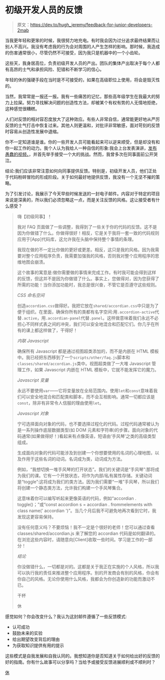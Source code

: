 # 初级开发人员的反馈

> 原文：<https://dev.to/hugh_jeremy/feedback-for-junior-developers-2mab>

当我更年轻和更笨的时候，我很努力地充电。有时我会因为过分追求最终结果而让别人不高兴。我没有考虑我的行为会对周围的人产生怎样的影响。那时候，我造成的伤害通常很小，尽管仍然不可接受，因为我只是机器中的一个小齿轮。

这些天，我身居高位，负责初级开发人员的产出。团队的集体产出取决于每个人都有高昂的士气和承担风险、犯错和不断学习的信心。

年轻的休的强硬手段在当时是不可接受的，如果在高级职位上使用，将会是毁灭性的。

当然，我常常是一报还一报。我有一些痛苦的记忆，那些高年级学生在我最大的努力上拉屎。努力寻找解决问题的创造性方法，却被某个有权有势的人无情地拒绝，这种感觉很糟糕。

人们对反馈的相对容忍度放大了这种效应。有些人非常自信，通常能更好地从严厉反馈的士气打击中恢复过来。其他人则更温和，对批评非常敏感，面对苛刻的反馈时容易从创造性发展中退缩。

你不一定知道谁是谁。你的一些开发人员可能看起来可以逆来顺受，但是却没有和你一起工作的动力。我个人认为我给人一种自信的形象:我会上台发表演讲，[发布愚蠢的视频，](https://twitter.com/hugh_jeremy/status/1133739308169359368)，并首先举手接受一个大的挑战。然而，我曾多次在同事面前公开哭泣。

结论:我们应该非常注意如何向同事提供反馈。特别是，初级开发人员，他们正处于代码粉碎冒险的形成阶段。关于如何最好地提供反馈，我没有一个无坚不摧的策略。

为了引发讨论，我展示了今天早些时候发送的一封电子邮件。内容对于特定的项目来说是深奥的，所以我们必须忽略这一点，而是关注反馈的风格。这让接受者有什么感受？

> 嗨【初级同事】！
> 
> 我对 FAQ 页面做了一些调整，我得到了一些关于你的代码的反馈。这不是因为你做错了什么。你做得很好！相反，它是关于我将一套一致的代码规则应用于[App]代码库，这允许我在头脑中保持整个事情的条理。
> 
> 我现在做的不一定比你做的更好或更差。相反，这只是我的风格。因为我需要对整个应用程序负责，我需要加强我的风格，否则我对整个应用程序的思维地图会崩溃。
> 
> 这个故事的寓意是:做你需要做的事情来完成工作。有时我可能会得到这样的反馈，但这并不是因为你做错了什么。事实上，您做得对，因为您获得了所需的功能！当你添加功能时，我总是很兴奋，不管它是否遵守这些规则。
> 
> *CSS 命名空间*
> 
> 创造`accordion.css`做得好。我把它放在`shared/accordian.css`中只是为了便于组织。在里面，确保你所有的类都有名字空间:用`.accordion-active`代替`.active`，用`.accordian-panel`代替`.panel`。这样做意味着我们永远不必担心不同样式表之间的冲突，我们可以安全地混合和匹配它们。你几乎在所有的课上都这样做了，干得好！
> 
> *内联 Javascript*
> 
> 确保所有 Javascript 都是通过视图超类添加的，而不是内嵌在 HTML 模板中。我已经把东西移到了一个`scripts/other/faq.js`脚本和`classes/shared/accordian.js`类中。视图超类做了一大堆 Javascript 管理工作，如果 Javascript 内嵌在 HTML 模板中，它就不能发挥它的魔力。
> 
> *Javascript 变量*
> 
> 永远不要使用`var`——它将变量放在全局范围内。使用`let`和`const`意味着我们可以安全地混合和匹配类和脚本，而不会互相影响。通常一切都应该是`const`，除非有非常令人信服的理由使用`let`。
> 
> *Javascript 对象*
> 
> 宁可选择面向对象的代码，也不要选择过程化的代码。过程代码通常被认为是一系列操作底层数据类型(如 DOM 元素和字符串)的步骤。面向对象的代码通常(如果做得好！)看起来有点像英语，短语由‘手风琴’之类的高级类型组成。
> 
> 生成面向对象的代码可能涉及到创建一个你想要使用的名词的心理地图，以及作用于这些名词的动词。名词成为类，动词成为方法。
> 
> 例如，“我想切换一堆手风琴的打开状态”。我们的关键词是“手风琴”:那将成为我们的课。它有一个开放状态，将作为内部/私有属性存储。关键动词是“toggle”:这将成为我们的类方法。因为我们需要“一堆”手风琴，所以我们将创建一个静态类方法，允许我们构建一个手风琴集合。
> 
> 这意味着你可以编写听起来更像英语的代码，例如“accordian . toggle()；”或“const accordion s = accordian . frommelements with class name(' accordian ')”。当几个月后我不可避免地再次看到它时，我发现这更容易保持。
> 
> 没有任何意义吗？不要烦恼！我不一定是个很好的老师！您可以通过查看 classes/shared/accordian.js 来了解您的 accordian 代码是如何翻译的。在浏览这些内容时，请随意向[Client]收取一些时间。学习是工作的一部分！
> 
> *结论*
> 
> 你没做错什么，一切都是对的。这都是关于我正在实施的个人风格，所以我可以执行我的责任来推进整个应用程序。别的开发商会有别的风格，你会有你自己的风格。无论你使用什么风格，我都会为你创造新的功能而激动不已。
> 
> 干杯
> 
> 休

感觉如何？你会改变什么？我认为这封邮件遵循了一些反馈模式:

*   认可成功
*   鼓励未来的实验
*   给出期望改变背后的理由
*   为获取知识提供有用的提示

这些模式是自我发展和自我认同的。我想知道你是否知道关于如何给出好的反馈的好的指南。你有什么故事可以分享吗？当给予或接受反馈进展顺利或不顺利时？

[休](https://twitter.com/hugh_jeremy)